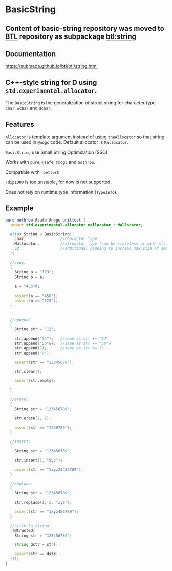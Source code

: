 # BasicString

## Content of basic-string repository was moved to [BTL](https://github.com/submada/btl) repository as subpackage [btl:string](https://code.dlang.org/packages/btl%3Astring)

## Documentation
https://submada.github.io/btl/btl/string.html

## C++-style string for D using `std.experimental.allocator`.

The `BasicString` is the generalization of struct string for character type `char`, `wchar` and `dchar`.

## Features
`Allocator` is template argument instead of using `theAllocator` so
that string can be used in `@nogc` code. Default allocator is `Mallocator`.

`BasicString` use Small String Optimization (SSO)

Works with `pure`, `@safe`, `@nogc` and `nothrow`.

Compatible with `-betterC`

`-dip1000` is too unstable, for now is not supported.

Does not rely on runtime type information (`TypeInfo`).

## Example

```d
pure nothrow @safe @nogc unittest {
  import std.experimental.allocator.mallocator : Mallocator;

  alias String = BasicString!(
    char,               //character type
    Mallocator,         //allocator type (can be stateless or with state)
    32                  //additional padding to increas max size of small string (small string does not allocate memory).
  );

  //copy:
  {
    String a = "123";
    String b = a;
    
    a = "456"d;
    
    assert(a == "456");
    assert(b == "123");
  }
  
  
  //append:
  {
    String str = "12";

    str.append("34");   //same as str += "34"
    str.append("56"w);  //same as str += "56"w
    str.append(7);      //same as str += 7;
    str.append('8');

    assert(str == "12345678");

    str.clear();

    assert(str.empty);

  }

  //erase:
  {
    String str = "123456789";

    str.erase(2, 2);

    assert(str == "1256789");
  }

  //insert:
  {
    String str = "123456789";

    str.insert(1, "xyz");

    assert(str == "1xyz23456789");
  }

  //replace:
  {
    String str = "123456789";

    str.replace(1, 2, "xyz");

    assert(str == "1xyz456789");
  }

  //slice to string:
  ()@trusted{
    String str = "123456789";

    string dstr = str[];

    assert(str == dstr);
  }();
}
```
